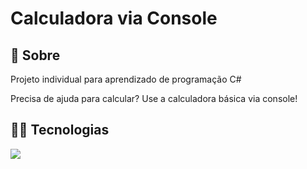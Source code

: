 <h1>Calculadora via Console</h1>

<h2> 🔎 Sobre</h2>
<p>Projeto individual para aprendizado de programação C# </p>
<p>Precisa de ajuda para calcular? Use a calculadora básica via console!</p>

## 👨‍💻 Tecnologias
<div>
  <img src= https://img.shields.io/badge/c%23-%23239120.svg?style=for-the-badge&logo=csharp&logoColor=white>
</div>

